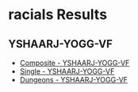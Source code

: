 # racials Results
## YSHAARJ-YOGG-VF
- [Composite - YSHAARJ-YOGG-VF](results/Results_Composite_yshaarj-yogg-vf.md)
- [Single - YSHAARJ-YOGG-VF](results/Results_Single_yshaarj-yogg-vf.md)
- [Dungeons - YSHAARJ-YOGG-VF](results/Results_Dungeons_yshaarj-yogg-vf.md)
